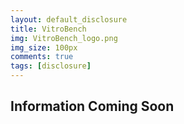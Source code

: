 ```yaml
---
layout: default_disclosure
title: VitroBench
img: VitroBench_logo.png
img_size: 100px
comments: true
tags: [disclosure]
---
```


## Information Coming Soon

